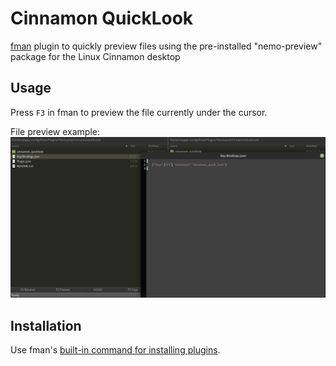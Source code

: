 # Cinnamon QuickLook
[fman](https://fman.io/) plugin to quickly preview files using the pre-installed "nemo-preview" package for the Linux Cinnamon desktop
## Usage
Press `F3` in fman to preview the file currently under the cursor.

File preview example:
![screenshot](https://raw.githubusercontent.com/msergein/CinnamonQuickLook/main/resources/screenshot.png)
## Installation
Use fman's  [built-in command for installing plugins](https://fman.io/docs/installing-plugins).
